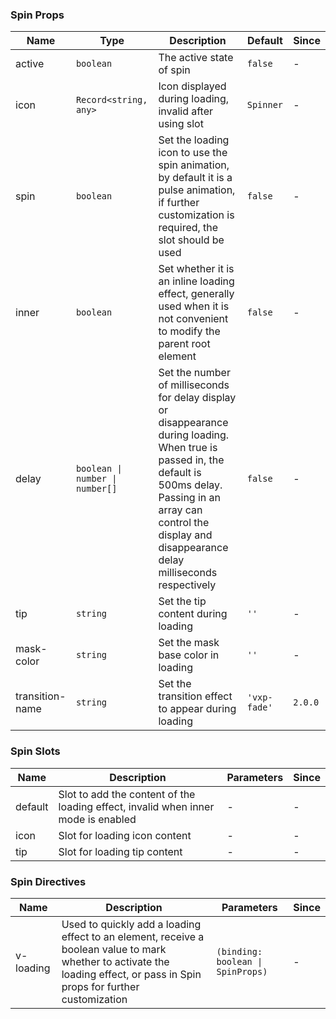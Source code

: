 ### Spin Props

| Name            | Type                            | Description                                                                                                                                                                                                                         | Default      | Since   |
| --------------- | ------------------------------- | ----------------------------------------------------------------------------------------------------------------------------------------------------------------------------------------------------------------------------------- | ------------ | ------- |
| active          | `boolean`                       | The active state of spin                                                                                                                                                                                                            | `false`      | -       |
| icon            | `Record<string, any>`           | Icon displayed during loading, invalid after using slot                                                                                                                                                                             | `Spinner`    | -       |
| spin            | `boolean`                       | Set the loading icon to use the spin animation, by default it is a pulse animation, if further customization is required, the slot should be used                                                                                   | `false`      | -       |
| inner           | `boolean`                       | Set whether it is an inline loading effect, generally used when it is not convenient to modify the parent root element                                                                                                              | `false`      | -       |
| delay           | `boolean \| number \| number[]` | Set the number of milliseconds for delay display or disappearance during loading. When true is passed in, the default is 500ms delay. Passing in an array can control the display and disappearance delay milliseconds respectively | `false`      | -       |
| tip             | `string`                        | Set the tip content during loading                                                                                                                                                                                                  | `''`         | -       |
| mask-color      | `string`                        | Set the mask base color in loading                                                                                                                                                                                                  | `''`         | -       |
| transition-name | `string`                        | Set the transition effect to appear during loading                                                                                                                                                                                  | `'vxp-fade'` | `2.0.0` |

### Spin Slots

| Name    | Description                                                                       | Parameters | Since |
| ------- | --------------------------------------------------------------------------------- | ---------- | ----- |
| default | Slot to add the content of the loading effect, invalid when inner mode is enabled | -          | -     |
| icon    | Slot for loading icon content                                                     | -          | -     |
| tip     | Slot for loading tip content                                                      | -          | -     |

### Spin Directives

| Name      | Description                                                                                                                                                                 | Parameters                        | Since |
| --------- | --------------------------------------------------------------------------------------------------------------------------------------------------------------------------- | --------------------------------- | ----- |
| v-loading | Used to quickly add a loading effect to an element, receive a boolean value to mark whether to activate the loading effect, or pass in Spin props for further customization | `(binding: boolean \| SpinProps)` | -     |
